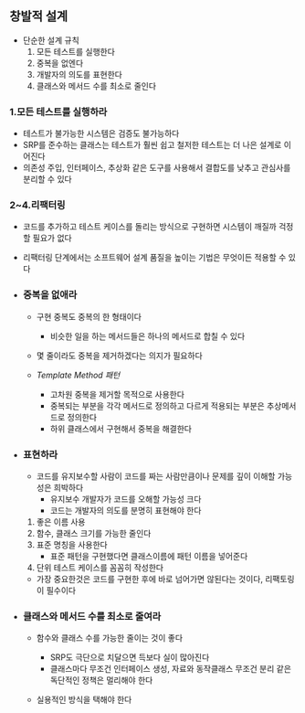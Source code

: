 ## 창발적 설계
- 단순한 설계 규칙
    1. 모든 테스트를 실행한다
    2. 중복을 없엔다
    3. 개발자의 의도를 표현한다
    4. 클래스와 메서드 수를 최소로 줄인다

### 1.모든 테스트를 실행하라
- 테스트가 불가능한 시스템은 검증도 불가능하다
- SRP를 준수하는 클래스는 테스트가 훨씬 쉽고 철저한 테스트는 더 나은 설계로 이어진다
- 의존성 주입, 인터페이스, 추상화 같은 도구를 사용해서 결합도를 낮추고 관심사를 분리할 수 있다

### 2~4.리팩터링
- 코드를 추가하고 테스트 케이스를 돌리는 방식으로 구현하면 시스템이 깨질까 걱정할 필요가 없다
- 리팩터링 단계에서는 소프트웨어 설계 품질을 높이는 기법은 무엇이든 적용할 수 있다

- ### 중복을 없애라
    - 구현 중복도 중복의 한 형태이다
        - 비슷한 일을 하는 메서드들은 하나의 메서드로 합칠 수 있다

    - 몇 줄이라도 중복을 제거하겠다는 의지가 필요하다
    - *Template Method 패턴*
        - 고차원 중복을 제거할 목적으로 사용한다
        - 중복되는 부분을 각각 메서드로 정의하고 다르게 적용되는 부분은 추상메서드로 정의한다
        - 하위 클래스에서 구현해서 중복을 해결한다

- ### 표현하라
    - 코드를 유지보수할 사람이 코드를 짜는 사람만큼이나 문제를 깊이 이해할 가능성은 희박하다
        - 유지보수 개발자가 코드를 오해할 가능성 크다
        - 코드는 개발자의 의도를 분명히 표현해야 한다
    
    1. 좋은 이름 사용
    2. 함수, 클래스 크기를 가능한 줄인다
    3. 표준 명칭을 사용한다
        - 표준 패턴을 구현했다면 클래스이름에 패턴 이름을 넣어준다
    4. 단위 테스트 케이스를 꼼꼼히 작성한다

    - 가장 중요한것은 코드를 구현한 후에 바로 넘어가면 않된다는 것이다, 리팩토링이 필수이다

- ### 클래스와 메서드 수를 최소로 줄여라
    - 함수와 클래스 수를 가능한 줄이는 것이 좋다
        - SRP도 극단으로 치달으면 득보다 실이 많아진다
        - 클래스마다 무조건 인터페이스 생성, 자료와 동작클래스 무조건 분리 같은 독단적인 정책은 멀리해야 한다
    
    - 실용적인 방식을 택해야 한다
